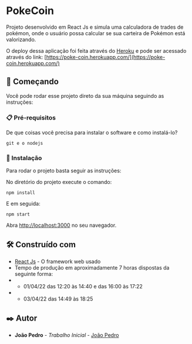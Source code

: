 # PokeCoin

Projeto desenvolvido em React Js e simula uma calculadora de trades de pokémon, onde o usuário possa
calcular se sua carteira de Pokémon está valorizando.

O deploy dessa aplicação foi feita através do [Heroku](https://www.heroku.com) e pode ser acessado através do link:
[https://poke-coin.herokuapp.com/](https://poke-coin.herokuapp.com/)

## 🚀 Começando

Você pode rodar esse projeto direto da sua máquina seguindo as instruções:

### 📋 Pré-requisitos

De que coisas você precisa para instalar o software e como instalá-lo?

```
git e o nodejs
```

### 🔧 Instalação

Para rodar o projeto basta seguir as instruções:

No diretório do projeto execute o comando:
```
npm install
```

E em seguida:

```
npm start
```

Abra [http://localhost:3000](http://localhost:3000) no seu navegador.


## 🛠️ Construído com

* [React Js](https://pt-br.reactjs.org/) - O framework web usado
* Tempo de produção em aproximadamente 7 horas dispostas da seguinte forma:
* * 01/04/22 das 12:20 às 14:40 e das 16:00 às 17:22
* * 03/04/22 das 14:49 às 18:25

## ✒️ Autor

* **João Pedro** - *Trabalho Inicial* - [João Pedro](https://github.com/Smylle3)
